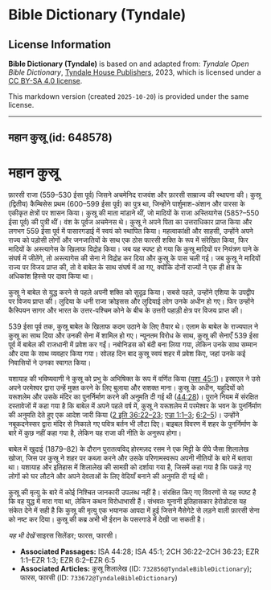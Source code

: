 # Bible Dictionary (Tyndale)

## License Information

**Bible Dictionary (Tyndale)** is based on and adapted from: _Tyndale Open Bible Dictionary_, [Tyndale House Publishers](https://tyndaleopenresources.com/), 2023, which is licensed under a [CC BY-SA 4.0 license](https://creativecommons.org/licenses/by-sa/4.0/legalcode.en).

This markdown version (created `2025-10-20`) is provided under the same license.



--------------------------------

## महान कुस्रू (id: 648578)

महान कुस्रू
===========

फ़ारसी राजा (559–530 ईसा पूर्व) जिसने अचमेनिद राजवंश और फ़ारसी साम्राज्य की स्थापना की। कुस्रू (द्वितीय) कैम्बिसेस प्रथम (600–599 ईसा पूर्व) का पुत्र था, जिन्होंने पार्शुमाश\-अंशान और पारसा के एकीकृत क्षेत्रों पर शासन किया। कुस्रू की माता मांडाने थीं, जो मादियों के राजा अस्तियागेस (585?–550 ईसा पूर्व) की पुत्री थीं। वंश के पूर्वज अचमेनस थे। कुस्रू ने अपने पिता का उत्तराधिकार प्राप्त किया और लगभग 559 ईसा पूर्व में पासारगडाई में स्वयं को स्थापित किया। महत्वाकांक्षी और साहसी, उन्होंने अपने राज्य को पड़ोसी लोगों और जनजातियों के साथ एक ठोस फारसी शक्ति के रूप में संरेखित किया, फिर मादियों के अस्त्यागेस के खिलाफ विद्रोह किया। जब यह स्पष्ट हो गया कि कुस्रू मादियों पर नियंत्रण पाने के संघर्ष में जीतेंगे, तो अस्त्यागेस की सेना ने विद्रोह कर दिया और कुस्रू के पास चली गई। जब कुस्रू ने मादियों राज्य पर विजय प्राप्त की, तो वे बाबेल के साथ संघर्ष में आ गए, क्योंकि दोनों राज्यों ने एक ही क्षेत्र के अधिकांश हिस्से पर दावा किया था।

कुस्रू ने बाबेल से युद्ध करने से पहले अपनी शक्ति को सुदृढ़ किया। सबसे पहले, उन्होंने एशिया के उपद्वीप पर विजय प्राप्त की। लुदिया के धनी राजा क्रोइसस और लुदियाई लोग उनके अधीन हो गए। फिर उन्होंने कैस्पियन सागर और भारत के उत्तर\-पश्चिम कोने के बीच के उत्तरी पहाड़ी क्षेत्र पर विजय प्राप्त की।

539 ईसा पूर्व तक, कुस्रू बाबेल के खिलाफ कदम उठाने के लिए तैयार थे। एलाम के बाबेल के राज्यपाल ने कुस्रू का साथ दिया और उनकी सेना में शामिल हो गए। न्यूनतम विरोध के साथ, कुस्रू की सेनाएँ 539 ईसा पूर्व में बाबेल की राजधानी में प्रवेश कर गईं। नबोनिडस को बंदी बना लिया गया, लेकिन उनके साथ सम्मान और दया के साथ व्यवहार किया गया। सोलह दिन बाद कुस्रू स्वयं शहर में प्रवेश किए, जहां उनके कई निवासियों ने उनका स्वागत किया।

यशायाह की भविष्यवाणी ने कुस्रू को प्रभु के अभिषिक्त के रूप में वर्णित किया ([यशा 45:1](https://ref.ly/Isa45:1))। इस्राएल ने उसे अपने परमेश्वर द्वारा उन्हें मुक्त करने के लिए बुलाया और सशक्त माना। कुस्रू के अधीन, यहूदियों को यरूशलेम और उसके मंदिर का पुनर्निर्माण करने की अनुमति दी गई थी ([44:28](https://ref.ly/Isa44:28))। पुराने नियम में संरक्षित दस्तावेजों में कहा गया है कि बाबेल में अपने पहले वर्ष में, कुस्रू ने यरूशलेम में परमेश्वर के भवन के पुनर्निर्माण की अनुमति देते हुए एक आदेश जारी किया ([2 इति 36:22–23](https://ref.ly/2Chr36:22-2Chr36:23); [एज्रा 1:1–3](https://ref.ly/Ezra1:1-Ezra1:3); [6:2–5](https://ref.ly/Ezra6:2-Ezra6:5))। उन्होंने नबूकदनेस्सर द्वारा मंदिर से निकाले गए पवित्र बर्तन भी लौटा दिए। बाइबल विवरण में शहर के पुनर्निर्माण के बारे में कुछ नहीं कहा गया है, लेकिन यह राजा की नीति के अनुरूप होगा।

बाबेल में खुदाई (1879–82\) के दौरान पुरातत्वविद् होरमज़द रसम ने एक मिट्टी के पीपे जैसा शिलालेख खोजा, जिस पर कुस्रू ने शहर पर कब्ज़ा करने और उसके परिणामस्वरूप अपनी नीतियों के बारे में बताया था। यशायाह और इतिहास में शिलालेख की सामग्री को दर्शाया गया है, जिसमें कहा गया है कि पकड़े गए लोगों को घर लौटने और अपने देवताओं के लिए वेदियाँ बनाने की अनुमति दी गई थी।

कुस्रू की मृत्यु के बारे में कोई निश्चित जानकारी उपलब्ध नहीं है। संरक्षित किए गए विवरणों से यह स्पष्ट है कि वह युद्ध में मारा गया था, लेकिन कथन विरोधाभासी हैं। संभवतः यूनानी इतिहासकार हेरोडोटस यह संकेत देने में सही है कि कुस्रू की मृत्यु एक भयानक आपदा में हुई जिसने मैसेगेटे से लड़ने वाली फ़ारसी सेना को नष्ट कर दिया। कुस्रू की कब्र अभी भी ईरान के पसरगाडे में देखी जा सकती है।

*यह भी देखें*  साइरस सिलेंडर; फारस, फारसी।

* **Associated Passages:** ISA 44:28; ISA 45:1; 2CH 36:22–2CH 36:23; EZR 1:1–EZR 1:3; EZR 6:2–EZR 6:5
* **Associated Articles:** कुस्रू शिलालेख (ID: `732856@TyndaleBibleDictionary`); फारस, फारसी (ID: `733672@TyndaleBibleDictionary`)

